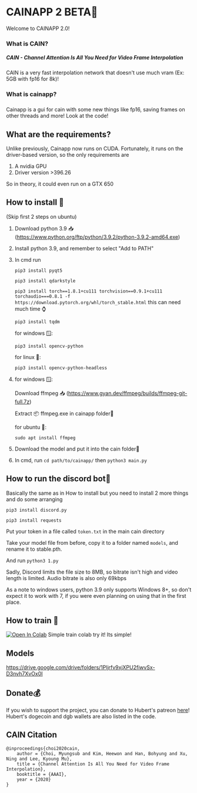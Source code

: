 # CAINAPP 2 BETA🚧

Welcome to CAINAPP 2.0!

### What is CAIN?

##### CAIN - Channel Attention Is All You Need for Video Frame Interpolation

CAIN is a very fast interpolation network that doesn't use much vram (Ex: 5GB with fp16 for 8k)! 



### What is cainapp?

##### 

Cainapp is a gui for cain with some new things like fp16, saving frames on other threads and more! Look at the code!

## What are the requirements?

Unlike previously, Cainapp now runs on CUDA. Fortunately, it runs on the driver-based version, so the only requirements are

1. A nvidia GPU
2. Driver version >396.26

So in theory, it could even run on a GTX 650



## How to install 💾

(Skip first 2 steps on ubuntu)


1. Download python 3.9 📥 (https://www.python.org/ftp/python/3.9.2/python-3.9.2-amd64.exe)

2. Install python 3.9, and remember to select "Add to PATH"

3. In cmd run 

   `pip3 install pyqt5`

   `pip3 install qdarkstyle`

   `pip3 install torch==1.8.1+cu111 torchvision==0.9.1+cu111 torchaudio===0.8.1 -f https://download.pytorch.org/whl/torch_stable.html` this can need much time ⌚

   `pip3 install tqdm`

   for windows 🪟:

   `pip3 install opencv-python`

   for linux 🐧:

   `pip3 install opencv-python-headless`

   

4. for windows 🪟:

   Download ffmpeg 📥 (https://www.gyan.dev/ffmpeg/builds/ffmpeg-git-full.7z) 

   Extract 📦 ffmpeg.exe in cainapp folder📁

   

   for ubuntu 🐧:

   `sudo apt install ffmpeg`

5. Download the model and put it into the cain folder📁

6. In cmd, run ` cd path/to/cainapp/ ` then ```python3 main.py```

## How to run the discord bot🤖

Basically the same as in How to install but you need to install 2 more things and do some arranging

`pip3 install discord.py` 

`pip3 install requests`

Put your token in a file called `token.txt` in the main cain directory

Take your model file from before, copy it to a folder named `models`, and rename it to stable.pth.

And run ```python3 1.py```

Sadly, Discord limits the file size to 8MB, so bitrate isn't high and video length is limited. Audio bitrate is also only 69kbps

As a note to windows users, python 3.9 only supports Windows 8+, so don't expect it to work with 7, if you were even planning on using that in the first place.

## How to train 🚆

[![Open In Colab](https://camo.githubusercontent.com/84f0493939e0c4de4e6dbe113251b4bfb5353e57134ffd9fcab6b8714514d4d1/68747470733a2f2f636f6c61622e72657365617263682e676f6f676c652e636f6d2f6173736574732f636f6c61622d62616467652e737667)](https://colab.research.google.com/github/Hubert482/CAIN/blob/master/Training.ipynb) Simple train colab try it! Its simple! 

## Models

https://drive.google.com/drive/folders/1Pljrfv9xjXPU2fiwvSx-D3nvh7XvOx0I

## Donate💰

If you wish to support the project, you can donate to Hubert's patreon [here](https://www.patreon.com/hubert_)!
Hubert's dogecoin and dgb wallets are also listed in the code.



## CAIN Citation

```
@inproceedings{choi2020cain,
    author = {Choi, Myungsub and Kim, Heewon and Han, Bohyung and Xu, Ning and Lee, Kyoung Mu},
    title = {Channel Attention Is All You Need for Video Frame Interpolation},
    booktitle = {AAAI},
    year = {2020}
}
```

